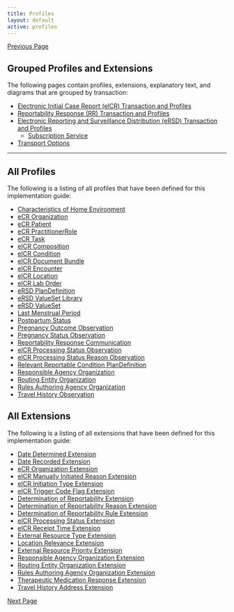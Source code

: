 ```yaml
---
title: Profiles
layout: default
active: profiles
---
```


[Previous Page](toc.html)

## Grouped Profiles and Extensions

The following pages contain profiles, extensions, explanatory text, and diagrams that are grouped by transaction:

* <a href="Electronic_Initial_Case_Report_(eICR)_Transaction_and_Profiles.html">Electronic Initial Case Report (eICR) Transaction and Profiles</a>
* <a href="Reportability_Response_(RR)_Transaction_and_Profiles.html">Reportability Response (RR) Transaction and Profiles</a>
* <a href="Electronic_Reporting_and_Surveillance_Distribution_(eRSD)_Transaction_and_Profiles.html">Electronic Reporting and Surveillance Distribution (eRSD) Transaction and Profiles</a>
    * <a href="Subscription_Service.html">Subscription Service</a>
* <a href="Transport_Options.html">Transport Options</a>


-----


## All Profiles

The following is a listing of all profiles that have been defined for this implementation guide:

<ul>
	<li><a href="StructureDefinition-characteristics-of-home-environment.html">Characteristics of Home Environment</a></li>
	<li><a href="StructureDefinition-ecr-organization.html">eCR Organization</a></li>
	<li><a href="StructureDefinition-ecr-patient.html">eCR Patient</a></li>
	<li><a href="StructureDefinition-ecr-practitionerrole.html">eCR PractitionerRole</a></li>
	<li><a href="StructureDefinition-ecr-task.html">eCR Task</a></li>
	<li><a href="StructureDefinition-eicr-composition.html">eICR Composition</a></li>
	<li><a href="StructureDefinition-eicr-condition.html">eICR Condition</a></li>
	<li><a href="StructureDefinition-eicr-document-bundle.html">eICR Document Bundle</a></li>
	<li><a href="StructureDefinition-eicr-encounter.html">eICR Encounter</a></li>
	<li><a href="StructureDefinition-eicr-location.html">eICR Location</a></li>
	<li><a href="StructureDefinition-eicr-servicerequest.html">eICR Lab Order</a></li>
	<li><a href="StructureDefinition-ersd-plandefinition.html">eRSD PlanDefinition</a></li>
	<li><a href="StructureDefinition-ersd-valueset-library.html">eRSD ValueSet Library</a></li>
	<li><a href="StructureDefinition-ersd-valueset.html">eRSD ValueSet</a></li>
	<li><a href="StructureDefinition-last-menstrual-period.html">Last Menstrual Period</a></li>
	<li><a href="StructureDefinition-postpartum-status.html">Postpartum Status</a></li>
	<li><a href="StructureDefinition-pregnancy-outcome-observation.html">Pregnancy Outcome Observation</a></li>
	<li><a href="StructureDefinition-pregnancy-status-observation.html">Pregnancy Status Observation</a></li>
	<li><a href="StructureDefinition-rr-communication.html">Reportability Response Communication</a></li>
	<li><a href="StructureDefinition-rr-eicr-processing-status-observation.html">eICR Processing Status Observation</a></li>
	<li><a href="StructureDefinition-rr-eicr-processing-status-reason-observation.html">eICR Processing Status Reason Observation</a></li>
	<li><a href="StructureDefinition-rr-relevant-reportable-condition-plandefinition.html">Relevant Reportable Condition PlanDefinition</a></li>
	<li><a href="StructureDefinition-rr-responsible-agency-organization.html">Responsible Agency Organization</a></li>
	<li><a href="StructureDefinition-rr-routing-entity-organization.html">Routing Entity Organization</a></li>
	<li><a href="StructureDefinition-rr-rules-authoring-agency-organization.html">Rules Authoring Agency Organization</a></li>
	<li><a href="StructureDefinition-travel-history-observation.html">Travel History Observation</a></li>

</ul>

## All Extensions

The following is a listing of all extensions that have been defined for this implementation guide:

<ul>
	<li><a href="StructureDefinition-date-determined-extension.html">Date Determined Extension</a></li>
	<li><a href="StructureDefinition-date-recorded-extension.html">Date Recorded Extension</a></li>
	<li><a href="StructureDefinition-ecr-organization-extension.html">eCR Organization Extension</a></li>
	<li><a href="StructureDefinition-eicr-initiation-reason-extension.html">eICR Manually Initiated Reason Extension</a></li>
	<li><a href="StructureDefinition-eicr-initiation-type-extension.html">eICR Initiation Type Extension</a></li>
	<li><a href="StructureDefinition-eicr-trigger-code-flag-extension.html">eICR Trigger Code Flag Extension</a></li>
	<li><a href="StructureDefinition-rr-determination-of-reportability-extension.html">Determination of Reportability Extension</a></li>
	<li><a href="StructureDefinition-rr-determination-of-reportability-reason-extension.html">Determination of Reportability Reason Extension</a></li>
	<li><a href="StructureDefinition-rr-determination-of-reportability-rule-extension.html">Determination of Reportability Rule Extension</a></li>
	<li><a href="StructureDefinition-rr-eicr-processing-status-extension.html">eICR Processing Status Extension</a></li>
	<li><a href="StructureDefinition-rr-eicr-receipt-time-extension.html">eICR Receipt Time Extension</a></li>
	<li><a href="StructureDefinition-rr-external-resource-type-extension.html">External Resource Type Extension</a></li>
	<li><a href="StructureDefinition-rr-location-relevance-extension.html">Location Relevance Extension</a></li>
	<li><a href="StructureDefinition-rr-priority-extension.html">External Resource Priority Extension</a></li>
	<li><a href="StructureDefinition-rr-responsible-agency-organization-extension.html">Responsible Agency Organization Extension</a></li>
	<li><a href="StructureDefinition-rr-routing-entity-organization-extension.html">Routing Entity Organization Extension</a></li>
	<li><a href="StructureDefinition-rr-rules-authoring-agency-organization-extension.html">Rules Authoring Agency Organization Extension</a></li>
	<li><a href="StructureDefinition-therapeutic-medication-response-extension.html">Therapeutic Medication Response Extension</a></li>
	<li><a href="StructureDefinition-travel-history-address-extension.html">Travel History Address Extension</a></li>
</ul>

[Next Page](Electronic_Initial_Case_Report_(eICR)_Transaction_and_Profiles.html)